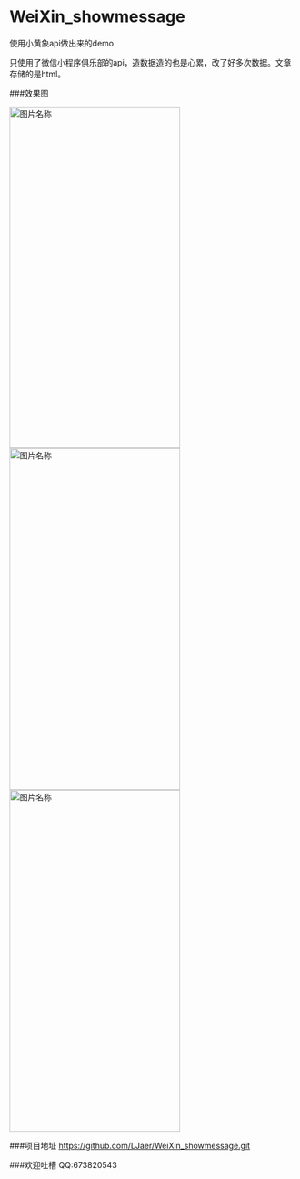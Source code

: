 # WeiXin_showmessage

使用小黄象api做出来的demo

只使用了微信小程序俱乐部的api，造数据造的也是心累，改了好多次数据。文章存储的是html。

###效果图

<img src="http://ohrmb94f1.bkt.clouddn.com/20161212001.png" width = "300" height = "600" alt="图片名称" align=center />
<img src="http://ohrmb94f1.bkt.clouddn.com/20161212002.png" width = "300" height = "600" alt="图片名称" align=center />
<img src="http://ohrmb94f1.bkt.clouddn.com/20161212003.png" width = "300" height = "600" alt="图片名称" align=center />

###项目地址
https://github.com/LJaer/WeiXin_showmessage.git

###欢迎吐槽
QQ:673820543